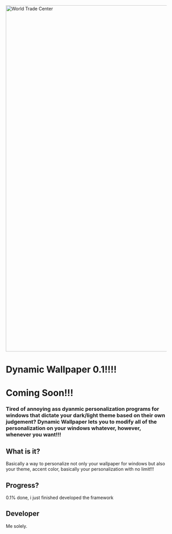 <img width="1920" height="1080" alt="World Trade Center" src="https://github.com/user-attachments/assets/9ec7fa3c-9917-4995-b41a-62fe14212600" />

# Dynamic Wallpaper 0.1!!!!

# Coming Soon!!!

### Tired of annoying ass dyanmic personalization programs for windows that dictate your dark/light theme based on their own judgement? Dynamic Wallpaper lets you to modify all of the personalization on your windows whatever, however, whenever you want!!!

## What is it?
Basically a way to personalize not only your wallpaper for windows but also your theme, accent color, basically your personalization with no limit!!!

## Progress?
0.1% done, i just finished developed the framework

## Developer
Me solely.
